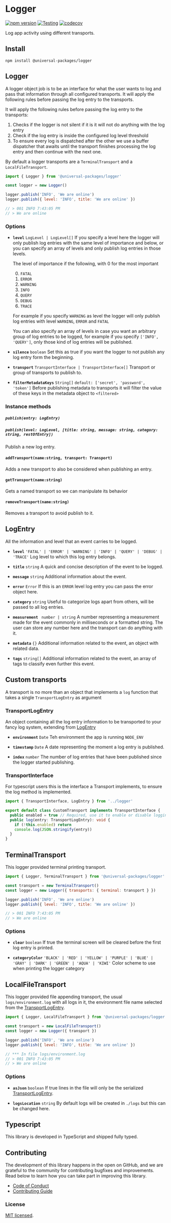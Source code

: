 # Logger

[![npm version](https://badge.fury.io/js/@universal-packages%2Flogger.svg)](https://www.npmjs.com/package/@universal-packages/logger)
[![Testing](https://github.com/universal-packages/universal-logger/actions/workflows/testing.yml/badge.svg)](https://github.com/universal-packages/universal-logger/actions/workflows/testing.yml)
[![codecov](https://codecov.io/gh/universal-packages/universal-logger/branch/main/graph/badge.svg?token=CXPJSN8IGL)](https://codecov.io/gh/universal-packages/universal-logger)

Log app activity using different transports.

## Install

```shell
npm install @universal-packages/logger
```

## Logger

A logger object job is to be an interface for what the user wants to log and pass that information through all configured transports. It will apply the following rules before passing the log entry to the transports.

It will apply the following rules before passing the log entry to the transports:

1.  Checks if the logger is not silent if it is it will not do anything with the log entry
2.  Check if the log entry is inside the configured log level threshold
3.  To ensure every log is dispatched after the other we use a buffer dispatcher that awaits until the transport finishes processing the log entry and then continue with the next one.

By default a logger transports are a `TerminalTransport` and a `LocalFileTransport`.

```js
import { Logger } from '@universal-packages/logger'

const logger = new Logger()

logger.publish('INFO', 'We are online')
logger.publish({ level: 'INFO', title: 'We are online' })

// > 001 INFO 7:43:05 PM
// > We are online
```

### Options

- **`level`** `LogLevel | LogLevel[]`
  If you specify a level here the logger will only publish log entries with the same level of importance and below, or you can specify an array of levels and only publish log entries in those levels.

  The level of importance if the following, with 0 for the most important

  0. `FATAL`
  1. `ERROR`
  2. `WARNING`
  3. `INFO`
  4. `QUERY`
  5. `DEBUG`
  6. `TRACE`

  For example if you specify `WARNING` as level the logger will only publish log entries with level `WARNING`, `ERROR` and `FATAL`

  You can also specify an array of levels in case you want an arbitrary group of log entries to be logged, for example if you specify `['INFO', 'QUERY']`, only those kind of log entries will be published.

- **`silence`** `boolean`
  Set this as true if you want the logger to not publish any log entry form the beginning.

- **`transport`** `TransportInterface | TransportInterface[]`
  Transport or group of transports to publish to.

- **`filterMetadataKeys`** `String[]` `default: ['secret', 'password', 'token']`
  Before publishing metadata to transports it will filter the value of these keys in the metadata object to `<filtered>`

### Instance methods

##### **`publish(entry: LogEntry)`**

##### **`publish(level: LogLevel, [title: string, message: string, category: string, restOfEntry])`**

Publish a new log entry.

#### **`addTransport(name:string, transport: Transport)`**

Adds a new transport to also be considered when publishing an entry.

#### **`getTransport(name:string)`**

Gets a named transport so we can manipulate its behavior

#### **`removeTransport(name:string)`**

Removes a transport to avoid publish to it.

## LogEntry

All the information and level that an event carries to be logged.

- **`level`** `'FATAL' | 'ERROR' | 'WARNING' | 'INFO' | 'QUERY' | 'DEBUG' | 'TRACE'`
  Log level to which this log entry belongs.

- **`title`** `string`
  A quick and concise description of the event to be logged.

- **`message`** `string`
  Additional information about the event.

- **`error`** `Error`
  If this is an `ERROR` level log entry you can pass the error object here.

- **`category`** `string`
  Useful to categorize logs apart from others, will be passed to all log entries.

- **`measurement`** ` number | string`
  A number representing a measurement made for the event commonly in milliseconds or a formatted string. The user can store any number here and the transport can do anything with it.

- **`metadata`** `{}`
  Additional information related to the event, an object with related data.

- **`tags`** `string[]`
  Additional information related to the event, an array of tags to classify even further this event.

## Custom transports

A transport is no more than an object that implements a `log` function that takes a single `TransportLogEntry` as argument

### TransportLogEntry

An object containing all the log entry information to be transported to your fancy log system, extending from [LogEntry](#logentry)

- **`environment`** `Date`
  Teh environment the app is running `NODE_ENV`

- **`timestamp`** `Date`
  A date representing the moment a log entry is published.

- **`index`** `number`
  The number of log entries that have been published since the logger started publishing.

### TransportInterface

For typescript users this is the interface a Transport implements, to ensure the log method is implemented.

```typescript
import { TransportInterface, LogEntry } from '../logger'

export default class CustomTransport implements TransportInterface {
  public enabled = true // Required, use it to enable or disable logging by transport
  public log(entry: TransportLogEntry): void {
    if (!this.enabled) return
    console.log(JSON.stringify(entry))
  }
}
```

## TerminalTransport

This logger provided terminal printing transport.

```js
import { Logger, TerminalTransport } from '@universal-packages/logger'

const transport = new TerminalTransport()
const logger = new Logger({ transports: { terminal: transport } })

logger.publish('INFO', 'We are online')
logger.publish({ level: 'INFO', title: 'We are online' })

// > 001 INFO 7:43:05 PM
// > We are online
```

### Options

- **`clear`** `boolean`
  If true the terminal screen will be cleared before the first log entry is printed.

- **`categoryColor`** `'BLACK' | 'RED' | 'YELLOW' | 'PURPLE' | 'BLUE' | 'GRAY' | 'DARK' | 'GREEN' | 'AQUA' | 'KIWI'`
  Color scheme to use when printing the logger category

## LocalFileTransport

This logger provided file appending transport, the usual `logs/environment.log` with all logs in it, the environment file name selected from the [TransportLogEntry](#transportlogentry).

```js
import { Logger, LocalFileTransport } from '@universal-packages/logger'

const transport = new LocalFileTransport()
const logger = new Logger({ transport })

logger.publish('INFO', 'We are online')
logger.publish({ level: 'INFO', title: 'We are online' })

// *** In file logs/environment.log
// > 001 INFO 7:43:05 PM
// > We are online
```

### Options

- **`asJson`** `boolean`
  If true lines in the file will only be the serialized [TransportLogEntry](#transportlogentry).

- **`logsLocation`** `string`
  By default logs will be created in `./logs` but this can be changed here.

## Typescript

This library is developed in TypeScript and shipped fully typed.

## Contributing

The development of this library happens in the open on GitHub, and we are grateful to the community for contributing bugfixes and improvements. Read below to learn how you can take part in improving this library.

- [Code of Conduct](./CODE_OF_CONDUCT.md)
- [Contributing Guide](./CONTRIBUTING.md)

### License

[MIT licensed](./LICENSE).
